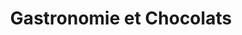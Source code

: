 ---
title: "Gastronomie et Chocolats"
url: /les-sables-dolonne/gastronomie-et-chocolats/
shop: confiserie
---